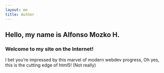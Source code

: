 ```yaml
---
layout: me
title: Author
---
```


## Hello, my name is Alfonso Mozko H. 
###  Welcome to my site on the Internet! 
I bet you’re impressed by this marvel of modern webdev progress, Oh yes, this is the cutting edge of html5! (Not really)

